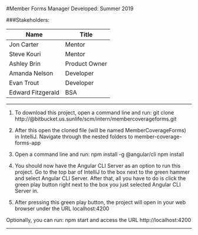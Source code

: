

#Member Forms Manager
Developed: Summer 2019

###Stakeholders:

Name | Title
----- | ------
Jon Carter | Mentor
Steve Kouri | Mentor
Ashley Brin | Product Owner
Amanda Nelson | Developer
Evan Trout | Developer
Edward Fitzgerald | BSA


-------------------------------------

1. To download this project, open a command line and run:
   git clone http://<ACF2Id>@bitbucket.us.sunlife/scm/intern/membercoverageforms.git

2. After this open the cloned file (will be named MemberCoverageForms) in IntelliJ. Navigate through the nested folders to
   member-coverage-forms-app

3. Open a command line and run:
   npm install -g @angular/cli
   npm install

4. You should now have the Angular CLI Server as an option to run this project. Go to the top bar of IntelliJ to the box next to
   the green hammer and select Angular CLI Server. After that, all you have to do is click the green play button right next
   to the box you just selected Angular CLI Server in.

5. After pressing this green play button, the project will open in your web browser under the URL localhost:4200

Optionally, you can run:
npm start
and access the URL http://localhost:4200

--------------------------------------





